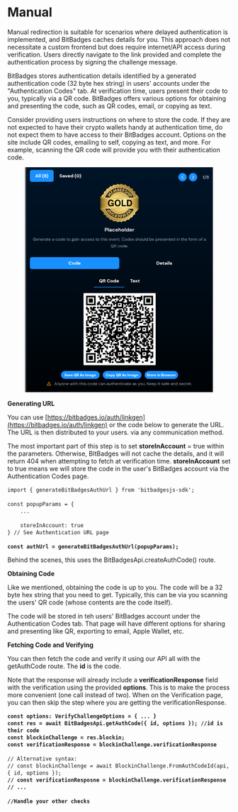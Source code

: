# Manual

Manual redirection is suitable for scenarios where delayed authentication is implemented, and BitBadges caches details for you. This approach does not necessitate a custom frontend but does require internet/API access during verification. Users directly navigate to the link provided and complete the authentication process by signing the challenge message.

BitBadges stores authentication details identified by a generated authentication code (32 byte hex string) in users' accounts under the "Authentication Codes" tab. At verification time, users present their code to you, typically via a QR code. BitBadges offers various options for obtaining and presenting the code, such as QR codes, email, or copying as text.

Consider providing users instructions on where to store the code. If they are not expected to have their crypto wallets handy at authentication time, do not expect them to have access to their BitBadges account. Options on the site include QR codes, emailing to self, copying as text, and more. For example, scanning the QR code will provide you with their authentication code.

<figure><img src="../../../.gitbook/assets/image.png" alt="" width="539"><figcaption></figcaption></figure>

**Generating URL**

You can use [https://bitbadges.io/auth/linkgen](https://bitbadges.io/auth/linkgen) or the code below to generate the URL. The URL is then distributed to your users. via any communication method.

The most important part of this step is to set **storeInAccount** = true within the parameters. Otherwise, BItBadges will not cache the details, and it will return 404 when attempting to fetch at verification time. **storeInAccount** set to true means we will store the code in the user's BitBadges account via the Authentication Codes page.&#x20;

<pre class="language-typescript"><code class="lang-typescript">import { generateBitBadgesAuthUrl } from 'bitbadgesjs-sdk';

const popupParams = { 
    ...
    
    storeInAccount: true
} // See Authentication URL page

<strong>const authUrl = generateBitBadgesAuthUrl(popupParams);
</strong></code></pre>

Behind the scenes, this uses the BitBadgesApi.createAuthCode() route.

**Obtaining Code**

Like we mentioned, obtaining the code is up to you. The code will be a 32 byte hex string that you need to get. Typically, this can be via you scanning the users' QR code (whose contents are the code itself).&#x20;

The code will be stored in teh users' BitBadges account under the Authentication Codes tab. That page will have different options for sharing and presenting like QR, exporting to email,  Apple Wallet, etc.

**Fetching Code and Verifying**

You can then fetch the code and verify it using our API all with the getAuthCode route. The **id** is the code.&#x20;

Note that the response will already include a **verificationResponse** field with the verification using the provided **options**. This is to make the process more convenient (one call instead of two). When on the Verification page, you can then skip the step where you are getting the verificationResponse.

<pre class="language-typescript"><code class="lang-typescript"><strong>const options: VerifyChallengeOptions = { ... }
</strong><strong>const res = await BitBadgesApi.getAuthCode({ id, options }); //id is their code
</strong><strong>const blockinChallenge = res.blockin;
</strong><strong>const verificationResponse = blockinChallenge.verificationResponse
</strong><strong>
</strong>// Alternative syntax: 
// const blockinChallenge = await BlockinChallenge.FromAuthCodeId(api, { id, options });
<strong>// const verificationResposne = blockinChallenge.verificationResponse
</strong><strong>// ...
</strong><strong>
</strong><strong>//Handle your other checks
</strong></code></pre>

